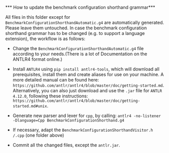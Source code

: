 *** How to update the benchmark configuration shorthand grammar***

All files in this folder except for `BenchmarkConfigurationShorthandAutomatic.g4` are automatically generated. Please leave them untouched. In case the benchmark configuration shorthand grammar has to be changed (e.g. to support a language extension), the workflow is as follows:

- Change the `BenchmarkConfigurationShorthandAutomatic.g4` file according to your needs.(There is a lot of Documentation on the ANTLR4 format online.)

- Install `ANTLR4` using `pip install antlr4-tools`, which will download all prerequisites, install them and create aliases for use on your machine. A more detailed manual can be found here: `https://github.com/antlr/antlr4/blob/master/doc/getting-started.md`. Alternatively, you can also just download and use the `.jar` file for `ANTLR 4.12.0`, following these instructions: `https://github.com/antlr/antlr4/blob/master/doc/getting-started.md#unix`.

- Generate new parser and lexer for `cpp`, by calling: `antlr4 -no-listener -Dlanguage=Cpp BenchmarkConfigurationShorthand.g4`

- If necessary, adapt the `BenchmarkConfigurationShorthandVisitor.h /.cpp` (one folder above)

- Commit all the changed files, except the `antlr.jar`.
